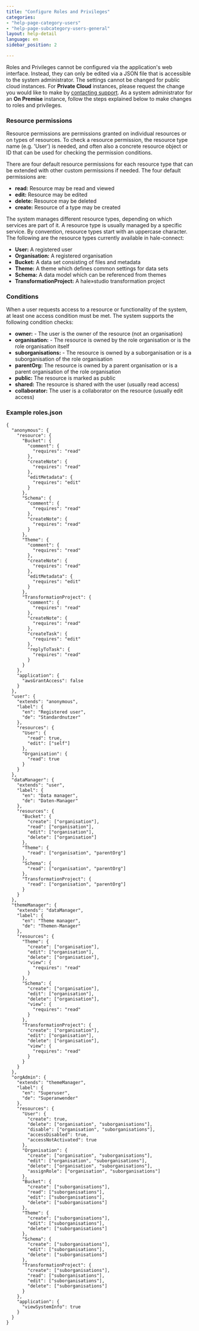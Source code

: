 ```yaml
---
title: "Configure Roles and Privileges"
categories:
- "help-page-category-users"
- "help-page-subcategory-users-general"
layout: help-detail
language: en
sidebar_position: 2

---
```


Roles and Privileges cannot be configured via the application's web interface. Instead, they can only be edited via a JSON file that is accessible to the system administrator. The settings cannot be changed for public cloud instances. For **Private Cloud** instances, please request the change you would like to make by [contacting support](mailto:support@wetransform.to). As a system administrator for an **On Premise** instance, follow the steps explained below to make changes to roles and privileges.

### Resource permissions

Resource permissions are permissions granted on individual resources or on types of resources. To check a resource permission, the resource type name (e.g. 'User') is needed, and often also a concrete resource object or ID that can be used for checking the permission conditions.

There are four default resource permissions for each resource type that can be extended with other custom permissions if needed. The four default permissions are:
 
* **read:** Resource may be read and viewed
* **edit:** Resource may be edited
* **delete:** Resource may be deleted
* **create:** Resource of a type may be created

The system manages different resource types, depending on which services are part of it. A resource type is usually managed by a specific service. By convention, resource types start with an uppercase character. The following are the resource types currently available in hale-connect:

* **User:** A registered user
* **Organisation:** A registered organisation
* **Bucket:** A data set consisting of files and metadata
* **Theme:** A theme which defines common settings for data sets
* **Schema:** A data model which can be referenced from themes
* **TransformationProject:** A hale&raquo;studio transformation project

### Conditions

When a user requests access to a resource or functionality of the system, at least one access condition must be met. The system supports the following condition checks:

* **owner:** - The user is the owner of the resource (not an organisation)
* **organisation:** - The resource is owned by the role organisation or is the role organisation itself
* **suborganisations:** - The resource is owned by a suborganisation or is a suborganisation of the role organisation
* **parentOrg:** The resource is owned by a parent organisation or is a parent organisation of the role organisation
* **public:** The resource is marked as public
* **shared:** The resource is shared with the user (usually read access)
* **collaborator:** The user is a collaborator on the resource (usually edit access)

### Example roles.json

    {
      "anonymous": {
        "resource": {
          "Bucket": {
            "comment": {
              "requires": "read"
            },
            "createNote": {
              "requires": "read"
            },
            "editMetadata": {
              "requires": "edit"
            }
          },
          "Schema": {
            "comment": {
              "requires": "read"
            },
            "createNote": {
              "requires": "read"
            }
          },
          "Theme": {
            "comment": {
              "requires": "read"
            },
            "createNote": {
              "requires": "read"
            },
            "editMetadata": {
              "requires": "edit"
            }
          },
          "TransformationProject": {
            "comment": {
              "requires": "read"
            },
            "createNote": {
              "requires": "read"
            },
            "createTask": {
              "requires": "edit"
            },
            "replyToTask": {
              "requires": "read"
            }
          }
        },
        "application": {
          "awsGrantAccess": false
        }
      },
      "user": {
        "extends": "anonymous",
        "label": {
          "en": "Registered user",
          "de": "Standardnutzer"
        },
        "resources": {
          "User": {
            "read": true,
            "edit": ["self"]
          },
          "Organisation": {
            "read": true
          }
        }
      },
      "dataManager": {
        "extends": "user",
        "label": {
          "en": "Data manager",
          "de": "Daten-Manager"
        },
        "resources": {
          "Bucket": {
            "create": ["organisation"],
            "read": ["organisation"],
            "edit": ["organisation"],
            "delete": ["organisation"]
          },
          "Theme": {
            "read": ["organisation", "parentOrg"]
          },
          "Schema": {
            "read": ["organisation", "parentOrg"]
          },
          "TransformationProject": {
            "read": ["organisation", "parentOrg"]
          }
        }
      },
      "themeManager": {
        "extends": "dataManager",
        "label": {
          "en": "Theme manager",
          "de": "Themen-Manager"
        },
        "resources": {
          "Theme": {
            "create": ["organisation"],
            "edit": ["organisation"],
            "delete": ["organisation"],
            "view": {
              "requires": "read"
            }
          },
          "Schema": {
            "create": ["organisation"],
            "edit": ["organisation"],
            "delete": ["organisation"],
            "view": {
              "requires": "read"
            }
          },
          "TransformationProject": {
            "create": ["organisation"],
            "edit": ["organisation"],
            "delete": ["organisation"],
            "view": {
              "requires": "read"
            }
          }
        }
      },
      "orgAdmin": {
        "extends": "themeManager",
        "label": {
          "en": "Superuser",
          "de": "Superanwender"
        },
        "resources": {
          "User": {
            "create": true,
            "delete": ["organisation", "suborganisations"],
            "disable": ["organisation", "suborganisations"],
            "accessDisabled": true,
            "accessNotActivated": true
          },
          "Organisation": {
            "create": ["organisation", "suborganisations"],
            "edit": ["organisation", "suborganisations"],
            "delete": ["organisation", "suborganisations"],
            "assignRole": ["organisation", "suborganisations"]
          },
          "Bucket": {
            "create": ["suborganisations"],
            "read": ["suborganisations"],
            "edit": ["suborganisations"],
            "delete": ["suborganisations"]
          },
          "Theme": {
            "create": ["suborganisations"],
            "edit": ["suborganisations"],
            "delete": ["suborganisations"]
          },
          "Schema": {
            "create": ["suborganisations"],
            "edit": ["suborganisations"],
            "delete": ["suborganisations"]
          },
          "TransformationProject": {
            "create": ["suborganisations"],
            "read": ["suborganisations"],
            "edit": ["suborganisations"],
            "delete": ["suborganisations"]
          }
        },
        "application": {
          "viewSystemInfo": true
        }
      }
    }
